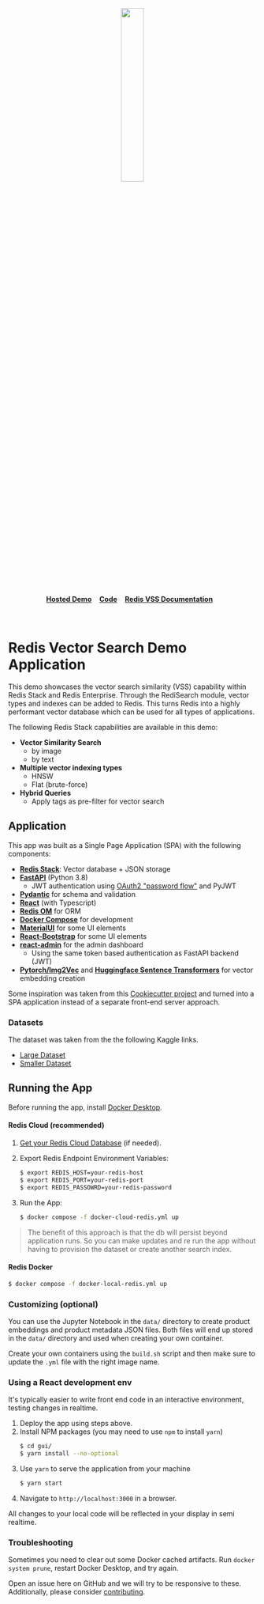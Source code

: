
<div align="center">
    <a href="https://github.com/spartee/redis-vector-search"><img src="https://github.com/Spartee/redis-vector-search/blob/master/app/vecsim_app/data/redis-logo.png?raw=true" width="30%"><img></a>
    <br />
    <br />
<div display="inline-block">
    <a href="https://ecommerce.redisventures.com"><b>Hosted Demo</b></a>&nbsp;&nbsp;&nbsp;
    <a href="https://github.com/Spartee/redis-vector-search"><b>Code</b></a>&nbsp;&nbsp;&nbsp;
    <a href="https://redis.io/docs/stack/search/reference/vectors/"><b>Redis VSS Documentation</b></a>&nbsp;&nbsp;&nbsp;
  </div>
    <br />
    <br />
</div>

# Redis Vector Search Demo Application

This demo showcases the vector search similarity (VSS) capability within Redis Stack and Redis Enterprise.
Through the RediSearch module, vector types and indexes can be added to Redis. This turns Redis into
a highly performant vector database which can be used for all types of applications.

The following Redis Stack capabilities are available in this demo:
   - **Vector Similarity Search**
     - by image
     - by text
   - **Multiple vector indexing types**
     - HNSW
     - Flat (brute-force)
   - **Hybrid Queries**
     - Apply tags as pre-filter for vector search

## Application

This app was built as a Single Page Application (SPA) with the following components:

- **[Redis Stack](https://redis.io/docs/stack/)**: Vector database + JSON storage
- **[FastAPI](https://fastapi.tiangolo.com/)** (Python 3.8)
  - JWT authentication using [OAuth2 "password
    flow"](https://fastapi.tiangolo.com/tutorial/security/simple-oauth2/) and
    PyJWT
- **[Pydantic](https://pydantic-docs.helpmanual.io/)** for schema and validation
- **[React](https://reactjs.org/)** (with Typescript)
- **[Redis OM](https://redis.io/docs/stack/get-started/tutorials/stack-python/)** for ORM
- **[Docker Compose](https://docs.docker.com/compose/)** for development
- **[MaterialUI](https://material-ui.com/)** for some UI elements
- **[React-Bootstrap](https://react-bootstrap.github.io/)** for some UI elements
- **[react-admin](https://github.com/marmelab/react-admin)** for the admin dashboard
  - Using the same token based authentication as FastAPI backend (JWT)
- **[Pytorch/Img2Vec](https://github.com/christiansafka/img2vec)** and **[Huggingface Sentence Transformers](https://huggingface.co/sentence-transformers)** for vector embedding creation

Some inspiration was taken from this [Cookiecutter project](https://github.com/Buuntu/fastapi-react)
and turned into a SPA application instead of a separate front-end server approach.

### Datasets

The dataset was taken from the the following Kaggle links.

- [Large Dataset](https://www.kaggle.com/datasets/paramaggarwal/fashion-product-images-dataset)
- [Smaller Dataset](https://www.kaggle.com/datasets/paramaggarwal/fashion-product-images-small)


## Running the App
Before running the app, install [Docker Desktop](https://www.docker.com/products/docker-desktop/).



#### Redis Cloud (recommended)

1. [Get your Redis Cloud Database](https://app.redislabs.com/) (if needed).

2. Export Redis Endpoint Environment Variables:
    ```bash
    $ export REDIS_HOST=your-redis-host
    $ export REDIS_PORT=your-redis-port
    $ export REDIS_PASSOWRD=your-redis-password
    ```

3. Run the App:
    ```bash
    $ docker compose -f docker-cloud-redis.yml up
    ```

> The benefit of this approach is that the db will persist beyond application runs. So you can make updates and re run the app without having to provision the dataset or create another search index.

#### Redis Docker
```bash
$ docker compose -f docker-local-redis.yml up
```

### Customizing (optional)
You can use the Jupyter Notebook in the `data/` directory to create product embeddings and product metadata JSON files. Both files will end up stored in the `data/` directory and used when creating your own container.

Create your own containers using the `build.sh` script and then make sure to update the `.yml` file with the right image name.


### Using a React development env
It's typically easier to write front end code in an interactive environment, testing changes in realtime.

1. Deploy the app using steps above.
2. Install NPM packages (you may need to use `npm` to install `yarn`)
    ```bash
    $ cd gui/
    $ yarn install --no-optional
    ````
4. Use `yarn` to serve the application from your machine
    ```bash
    $ yarn start
    ```
5. Navigate to `http://localhost:3000` in a browser.

All changes to your local code will be reflected in your display in semi realtime.

### Troubleshooting
Sometimes you need to clear out some Docker cached artifacts. Run `docker system prune`, restart Docker Desktop, and try again.

Open an issue here on GitHub and we will try to be responsive to these. Additionally, please consider [contributing](CONTRIBUTING.md).